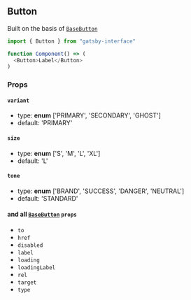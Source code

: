 ## Button

Built on the basis of [`BaseButton`](??path=/story/basebutton--tags-components)

```javascript
import { Button } from "gatsby-interface"

function Component() => (
  <Button>Label</Button>
)
```

### Props

#### `variant`

- type: **enum** ['PRIMARY', 'SECONDARY', 'GHOST']
- default: 'PRIMARY'

#### `size`

- type: **enum** ['S', 'M', 'L', 'XL']
- default: 'L'

#### `tone`

- type: **enum** ['BRAND', 'SUCCESS', 'DANGER', 'NEUTRAL']
- default: 'STANDARD'

#### and all [`BaseButton`](?path=/story/basebutton--tags-components) `props`

- `to`
- `href`
- `disabled`
- `label`
- `loading`
- `loadingLabel`
- `rel`
- `target`
- `type`
